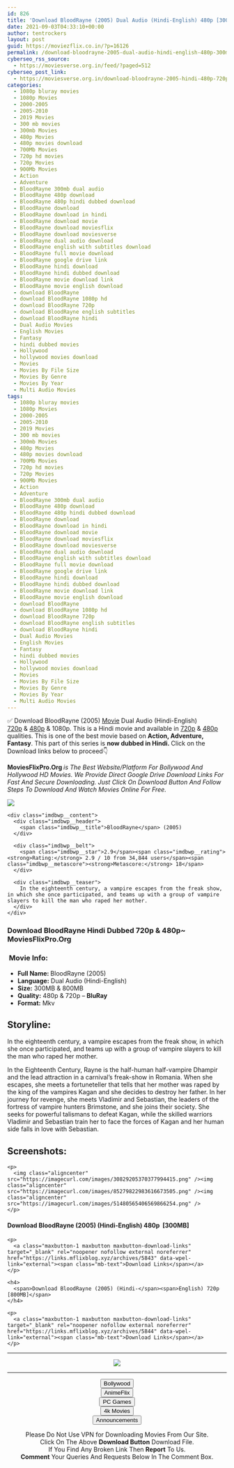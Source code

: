 ```yaml
---
id: 826
title: 'Download BloodRayne (2005) Dual Audio (Hindi-English) 480p [300MB] || 720p [800MB]'
date: 2021-09-03T04:33:10+00:00
author: tentrockers
layout: post
guid: https://moviezflix.co.in/?p=16126
permalink: /download-bloodrayne-2005-dual-audio-hindi-english-480p-300mb-720p-800mb/
cyberseo_rss_source:
  - https://moviesverse.org.in/feed/?paged=512
cyberseo_post_link:
  - https://moviesverse.org.in/download-bloodrayne-2005-hindi-480p-720p/
categories:
  - 1080p bluray movies
  - 1080p Movies
  - 2000-2005
  - 2005-2010
  - 2019 Movies
  - 300 mb movies
  - 300mb Movies
  - 480p Movies
  - 480p movies download
  - 700Mb Movies
  - 720p hd movies
  - 720p Movies
  - 900Mb Movies
  - Action
  - Adventure
  - BloodRayne 300mb dual audio
  - BloodRayne 480p download
  - BloodRayne 480p hindi dubbed download
  - BloodRayne download
  - BloodRayne download in hindi
  - BloodRayne download movie
  - BloodRayne download moviesflix
  - BloodRayne download moviesverse
  - BloodRayne dual audio download
  - BloodRayne english with subtitles download
  - BloodRayne full movie download
  - BloodRayne google drive link
  - BloodRayne hindi download
  - BloodRayne hindi dubbed download
  - BloodRayne movie download link
  - BloodRayne movie english download
  - download BloodRayne
  - download BloodRayne 1080p hd
  - download BloodRayne 720p
  - download BloodRayne english subtitles
  - download BloodRayne hindi
  - Dual Audio Movies
  - English Movies
  - Fantasy
  - hindi dubbed movies
  - Hollywood
  - hollywood movies download
  - Movies
  - Movies By File Size
  - Movies By Genre
  - Movies By Year
  - Multi Audio Movies
tags:
  - 1080p bluray movies
  - 1080p Movies
  - 2000-2005
  - 2005-2010
  - 2019 Movies
  - 300 mb movies
  - 300mb Movies
  - 480p Movies
  - 480p movies download
  - 700Mb Movies
  - 720p hd movies
  - 720p Movies
  - 900Mb Movies
  - Action
  - Adventure
  - BloodRayne 300mb dual audio
  - BloodRayne 480p download
  - BloodRayne 480p hindi dubbed download
  - BloodRayne download
  - BloodRayne download in hindi
  - BloodRayne download movie
  - BloodRayne download moviesflix
  - BloodRayne download moviesverse
  - BloodRayne dual audio download
  - BloodRayne english with subtitles download
  - BloodRayne full movie download
  - BloodRayne google drive link
  - BloodRayne hindi download
  - BloodRayne hindi dubbed download
  - BloodRayne movie download link
  - BloodRayne movie english download
  - download BloodRayne
  - download BloodRayne 1080p hd
  - download BloodRayne 720p
  - download BloodRayne english subtitles
  - download BloodRayne hindi
  - Dual Audio Movies
  - English Movies
  - Fantasy
  - hindi dubbed movies
  - Hollywood
  - hollywood movies download
  - Movies
  - Movies By File Size
  - Movies By Genre
  - Movies By Year
  - Multi Audio Movies
---
```

<div class="thecontent clearfix">
  <p>
    ✅ Download BloodRayne (2005) <a href="https://moviesverse.org.in/category/movies/" data-wpel-link="internal">Movie</a> Dual Audio (Hindi-English) <a href="https://moviesverse.org.in/720p-movies/" data-wpel-link="internal">720p</a>&nbsp;&&nbsp;<a href="https://moviesverse.org.in/480p-movies/" data-wpel-link="internal">480p</a> & 1080p. This is a Hindi movie and available in <a href="https://moviesverse.org.in/720p-movies/" data-wpel-link="internal">720p</a>&nbsp;&&nbsp;<a href="https://moviesverse.org.in/480p-movies/" data-wpel-link="internal">480p</a> qualities. This is one of the best movie based on <strong>Action, Adventure, Fantasy</strong>. This part of this series is <strong>now dubbed in <span>Hindi.&nbsp;</span></strong><span>Click on the Download links below to proceed👇</span>
  </p>
  
  <p>
    <strong><span>MoviesFlixPro.Org&nbsp;</span></strong><em>is The Best Website/Platform For Bollywood And Hollywood HD Movies. We Provide Direct Google Drive Download Links For Fast And Secure Downloading. Just Click On Download Button And Follow Steps To&nbsp;Download And Watch Movies Online For Free.</em>
  </p>
  
  <div class="imdbwp imdbwp--movie dark">
    <div class="imdbwp__thumb">
      <a class="imdbwp__link" target="_blank" title="BloodRayne" href="https://www.imdb.com/title/tt0383222/" rel="nofollow external noopener noreferrer" data-wpel-link="external"><img class="imdbwp__img" src="https://m.media-amazon.com/images/M/MV5BZDE2YWFjZTctNWQyZS00ZjRjLWJiNjUtY2Y4NjNmMTg2MjI1XkEyXkFqcGdeQXVyNTIzOTk5ODM@._V1_SX300.jpg" /></a>
    </div>
    
    <div class="imdbwp__content">
      <div class="imdbwp__header">
        <span class="imdbwp__title">BloodRayne</span> (2005)
      </div>
      
      <div class="imdbwp__belt">
        <span class="imdbwp__star">2.9</span><span class="imdbwp__rating"><strong>Rating:</strong> 2.9 / 10 from 34,844 users</span><span class="imdbwp__metascore"><strong>Metascore:</strong> 18</span>
      </div>
      
      <div class="imdbwp__teaser">
        In the eighteenth century, a vampire escapes from the freak show, in which she once participated, and teams up with a group of vampire slayers to kill the man who raped her mother.
      </div>
    </div>
  </div>
  
  <h3>
    <span>Download BloodRayne Hindi Dubbed 720p & 480p~ MoviesFlixPro.Org</span>
  </h3>
  
  <h3>
    <span>&nbsp;Movie Info:&nbsp;</span>
  </h3>
  
  <ul>
    <li>
      <strong>Full Name: </strong>BloodRayne (2005)
    </li>
    <li>
      <strong>Language:</strong> Dual Audio (Hindi-English)
    </li>
    <li>
      <strong>Size:</strong> 300MB & 800MB
    </li>
    <li>
      <strong>Quality:</strong> 480p & 720p – <span><strong>BluRay</strong></span>
    </li>
    <li>
      <strong>Format:</strong>&nbsp;Mkv
    </li>
  </ul>
  
  <h2>
    <span>Storyline:</span>
  </h2>
  
  <p>
    In the eighteenth century, a vampire escapes from the freak show, in which she once participated, and teams up with a group of vampire slayers to kill the man who raped her mother.
  </p>
  
  <div>
    In the Eighteenth Century, Rayne is the half-human half-vampire Dhampir and the lead attraction in a carnival’s freak-show in Romania. When she escapes, she meets a fortuneteller that tells that her mother was raped by the king of the vampires Kagan and she decides to destroy her father. In her journey for revenge, she meets Vladimir and Sebastian, the leaders of the fortress of vampire hunters Brimstone, and she joins their society. She seeks for powerful talismans to defeat Kagan, while the skilled warriors Vladimir and Sebastian train her to face the forces of Kagan and her human side falls in love with Sebastian.
  </div>
  
  <div class="summary_text">
    <h2>
      <span>Screenshots:</span>
    </h2>
    
    <p>
      <img class="aligncenter" src="https://imagecurl.com/images/30829205370377994415.png" /><img class="aligncenter" src="https://imagecurl.com/images/85279822983616673505.png" /><img class="aligncenter" src="https://imagecurl.com/images/51480565406569866254.png" />
    </p>
  </div>
  
  <div class="inline canwrap">
    <h4>
      <span>Download BloodRayne (2005) (Hindi-English) </span><span>480p&nbsp; [300MB]</span>
    </h4>
    
    <p>
      <a class="maxbutton-1 maxbutton maxbutton-download-links" target="_blank" rel="noopener nofollow external noreferrer" href="https://links.mflixblog.xyz/archives/5843" data-wpel-link="external"><span class="mb-text">Download Links</span></a>
    </p>
    
    <h4>
      <span>Download BloodRayne (2005) (Hindi-</span><span>English) 720p [800MB]</span>
    </h4>
    
    <p>
      <a class="maxbutton-1 maxbutton maxbutton-download-links" target="_blank" rel="noopener nofollow external noreferrer" href="https://links.mflixblog.xyz/archives/5844" data-wpel-link="external"><span class="mb-text">Download Links</span></a>
    </p>
  </div>
</div>

<center>
  </p> 
  
  <hr />
  
  <p>
    <a href="http://gdrivepro.xyz/join.php" data-wpel-link="external" target="_blank" rel="nofollow external noopener noreferrer"><img src="https://i.imgur.com/FhMdWdW.png" /></a>
  </p>
  
  <hr />
  
  <p>
    <a href="https://dogemovies.xyz" target="_blank" data-wpel-link="external" rel="nofollow external noopener noreferrer"><button class="button button5">Bollywood</button></a><br /> <a href="https://animeflix.in" target="_blank" data-wpel-link="external" rel="nofollow external noopener noreferrer"><button class="button button5">AnimeFlix</button></a><br /> <a href="https://gamesflix.net/" target="_blank" data-wpel-link="external" rel="nofollow external noopener noreferrer"><button class="button button5">PC Games</button></a><br /> <a href="https://uhdmovies.in" target="_blank" data-wpel-link="external" rel="nofollow external noopener noreferrer"><button class="button button5">4k Movies</button></a><br /> <a href="https://moviesverse.org.in/announcements/" target="_blank" data-wpel-link="internal" rel="noopener"><button class="button button5">Announcements</button></a>
  </p>
  
  <div class="alert alert-danger">
    Please Do Not Use VPN for Downloading Movies From Our Site.
  </div>
  
  <div class="alert alert-success">
    Click On The Above <strong>Download Button</strong> Download File.
  </div>
  
  <div class="alert alert-warning">
    If You Find Any Broken Link Then <strong>Report</strong> To Us.
  </div>
  
  <div class="alert alert-info">
    <strong>Comment</strong> Your Queries And Requests Below In The Comment Box.
  </div>
  
  <p>
    </center>
  </p>